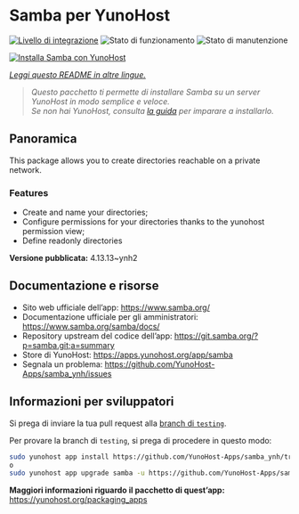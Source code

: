 <!--
N.B.: Questo README è stato automaticamente generato da <https://github.com/YunoHost/apps/tree/master/tools/readme_generator>
NON DEVE essere modificato manualmente.
-->

# Samba per YunoHost

[![Livello di integrazione](https://dash.yunohost.org/integration/samba.svg)](https://dash.yunohost.org/appci/app/samba) ![Stato di funzionamento](https://ci-apps.yunohost.org/ci/badges/samba.status.svg) ![Stato di manutenzione](https://ci-apps.yunohost.org/ci/badges/samba.maintain.svg)

[![Installa Samba con YunoHost](https://install-app.yunohost.org/install-with-yunohost.svg)](https://install-app.yunohost.org/?app=samba)

*[Leggi questo README in altre lingue.](./ALL_README.md)*

> *Questo pacchetto ti permette di installare Samba su un server YunoHost in modo semplice e veloce.*  
> *Se non hai YunoHost, consulta [la guida](https://yunohost.org/install) per imparare a installarlo.*

## Panoramica

This package allows you to create directories reachable on a private network.

### Features

- Create and name your directories;
- Configure permissions for your directories thanks to the yunohost permission view;
- Define readonly directories


**Versione pubblicata:** 4.13.13~ynh2
## Documentazione e risorse

- Sito web ufficiale dell’app: <https://www.samba.org/>
- Documentazione ufficiale per gli amministratori: <https://www.samba.org/samba/docs/>
- Repository upstream del codice dell’app: <https://git.samba.org/?p=samba.git;a=summary>
- Store di YunoHost: <https://apps.yunohost.org/app/samba>
- Segnala un problema: <https://github.com/YunoHost-Apps/samba_ynh/issues>

## Informazioni per sviluppatori

Si prega di inviare la tua pull request alla [branch di `testing`](https://github.com/YunoHost-Apps/samba_ynh/tree/testing).

Per provare la branch di `testing`, si prega di procedere in questo modo:

```bash
sudo yunohost app install https://github.com/YunoHost-Apps/samba_ynh/tree/testing --debug
o
sudo yunohost app upgrade samba -u https://github.com/YunoHost-Apps/samba_ynh/tree/testing --debug
```

**Maggiori informazioni riguardo il pacchetto di quest’app:** <https://yunohost.org/packaging_apps>
